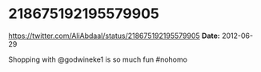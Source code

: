 # 218675192195579905
https://twitter.com/AliAbdaal/status/218675192195579905
**Date:** 2012-06-29

Shopping with @godwineke1 is so much fun #nohomo
